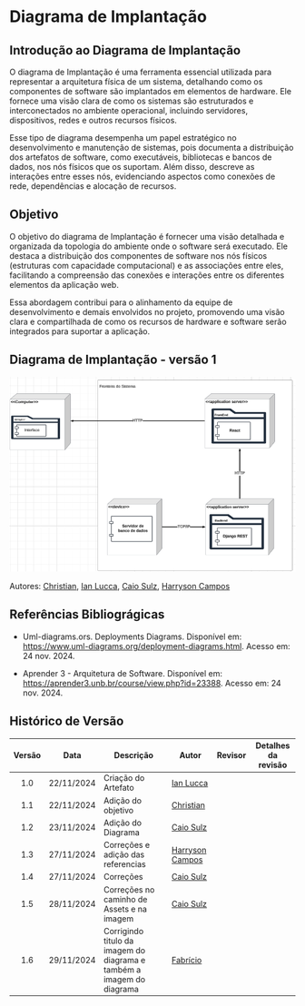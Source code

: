 # Diagrama de Implantação

## Introdução ao Diagrama de Implantação

O diagrama de Implantação é uma ferramenta essencial utilizada para representar a arquitetura física de um sistema, detalhando como os componentes de software são implantados em elementos de hardware. Ele fornece uma visão clara de como os sistemas são estruturados e interconectados no ambiente operacional, incluindo servidores, dispositivos, redes e outros recursos físicos.

Esse tipo de diagrama desempenha um papel estratégico no desenvolvimento e manutenção de sistemas, pois documenta a distribuição dos artefatos de software, como executáveis, bibliotecas e bancos de dados, nos nós físicos que os suportam. Além disso, descreve as interações entre esses nós, evidenciando aspectos como conexões de rede, dependências e alocação de recursos.

## Objetivo

O objetivo do diagrama de Implantação é fornecer uma visão detalhada e organizada da topologia do ambiente onde o software será executado. Ele destaca a distribuição dos componentes de software nos nós físicos (estruturas com capacidade computacional) e as associações entre eles, facilitando a compreensão das conexões e interações entre os diferentes elementos da aplicação web.

Essa abordagem contribui para o alinhamento da equipe de desenvolvimento e demais envolvidos no projeto, promovendo uma visão clara e compartilhada de como os recursos de hardware e software serão integrados para suportar a aplicação.

## Diagrama de Implantação - versão 1

![DiagramaDeImplantação](../../Assets/diagrama-implantacao.png)

Autores: [Christian](https://github.com/crstyhs), [Ian Lucca](https://github.com/IanLucca12), [Caio Sulz](https://github.com/CaioSulz), [Harryson Campos](https://github.com/harry-cmartin)

## Referências Bibliográgicas 

- Uml-diagrams.ors. Deployments Diagrams. Disponível em: <https://www.uml-diagrams.org/deployment-diagrams.html>. Acesso em: 24 nov. 2024. 

- Aprender 3 - Arquitetura de Software. Disponível em: <https://aprender3.unb.br/course/view.php?id=23388>. Acesso em: 24 nov. 2024.



## Histórico de Versão
|Versão|Data|Descrição|Autor|Revisor| Detalhes da revisão |
|:----:|----|---------|-----|:-------:| ----- |
|1.0| 22/11/2024 | Criação do Artefato |[Ian Lucca](https://github.com/IanLucca12)  | |
|1.1| 22/11/2024 | Adição do objetivo |[Christian](https://github.com/crstyhs)  | |
|1.2| 23/11/2024 | Adição do Diagrama |[Caio Sulz](https://github.com/CaioSulz)  | |
|1.3|27/11/2024|Correções e adição das referencias| [Harryson Campos](https://github.com/harry-cmartin)|
|1.4|27/11/2024|Correções | [Caio Sulz](https://github.com/CaioSulz)|
|1.5|28/11/2024|Correções no caminho de Assets e na imagem | [Caio Sulz](https://github.com/CaioSulz)|
|1.6|29/11/2024| Corrigindo titulo da imagem do diagrama e também a imagem do diagrama | [Fabrício](https://github.com/FabricioDeQueiroz)|
